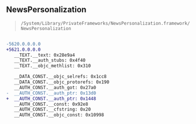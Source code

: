 ## NewsPersonalization

> `/System/Library/PrivateFrameworks/NewsPersonalization.framework/NewsPersonalization`

```diff

-5620.0.0.0.0
+5621.0.0.0.0
   __TEXT.__text: 0x28e9a4
   __TEXT.__auth_stubs: 0x4f40
   __TEXT.__objc_methlist: 0x310

   __DATA_CONST.__objc_selrefs: 0x1cc8
   __DATA_CONST.__objc_protorefs: 0x190
   __AUTH_CONST.__auth_got: 0x27a0
-  __AUTH_CONST.__auth_ptr: 0x13d0
+  __AUTH_CONST.__auth_ptr: 0x1448
   __AUTH_CONST.__const: 0x92e8
   __AUTH_CONST.__cfstring: 0x20
   __AUTH_CONST.__objc_const: 0x10998

```
